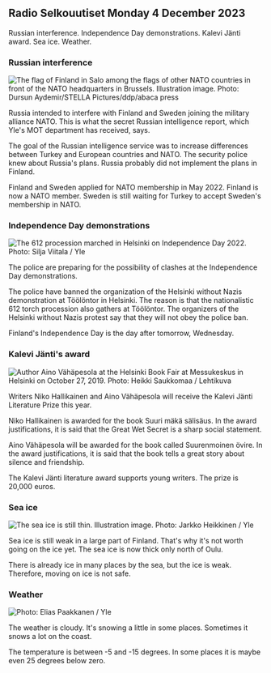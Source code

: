 Radio Selkouutiset Monday 4 December 2023
-------------------------------------

Russian interference. Independence Day demonstrations. Kalevi Jänti award. Sea ice. Weather.

### Russian interference

![The flag of Finland in Salo among the flags of other NATO countries in front of the NATO headquarters in Brussels. Illustration image. Photo: Dursun Aydemir/STELLA Pictures/ddp/abaca press](https://images.cdn.yle.fi/image/upload/c_crop,h_2923,w_5197,x_0,y_153/ar_1.7777777777777777,c_fill,g_faces,h_675,w_1200/dpr_1.0/q_auto:eco/f_auto/fl_lossy/v1692367911/39-115900664df7b7fc3740)

Russia intended to interfere with Finland and Sweden joining the military alliance NATO. This is what the secret Russian intelligence report, which Yle's MOT department has received, says.

The goal of the Russian intelligence service was to increase differences between Turkey and European countries and NATO. The security police knew about Russia's plans. Russia probably did not implement the plans in Finland.

Finland and Sweden applied for NATO membership in May 2022. Finland is now a NATO member. Sweden is still waiting for Turkey to accept Sweden's membership in NATO.

### Independence Day demonstrations

![The 612 procession marched in Helsinki on Independence Day 2022. Photo: Silja Viitala / Yle](https://images.cdn.yle.fi/image/upload/c_crop,h_2812,w_5000,x_0,y_291/ar_1.7777777777777777,c_fill,g_faces,h_675,w_1200/dpr_1.0/q_auto:eco/f_auto/fl_lossy/v1670361144/39-1044585638faf5716c5d)

The police are preparing for the possibility of clashes at the Independence Day demonstrations.

The police have banned the organization of the Helsinki without Nazis demonstration at Töölöntor in Helsinki. The reason is that the nationalistic 612 torch procession also gathers at Töölöntor. The organizers of the Helsinki without Nazis protest say that they will not obey the police ban.

Finland's Independence Day is the day after tomorrow, Wednesday.

### Kalevi Jänti's award

![Author Aino Vähäpesola at the Helsinki Book Fair at Messukeskus in Helsinki on October 27, 2019. Photo: Heikki Saukkomaa / Lehtikuva](https://images.cdn.yle.fi/image/upload/c_crop,h_2880,w_5120,x_0,y_443/ar_1.7777777777777777,c_fill,g_faces,h_675,w_1200/dpr_1.0/q_auto:eco/f_auto/fl_lossy/v1701677630/39-1210219656d89fe47e11)

Writers Niko Hallikainen and Aino Vähäpesola will receive the Kalevi Jänti Literature Prize this year.

Niko Hallikainen is awarded for the book Suuri mäkä sälisäus. In the award justifications, it is said that the Great Wet Secret is a sharp social statement.

Aino Vähäpesola will be awarded for the book called Suurenmoinen övire. In the award justifications, it is said that the book tells a great story about silence and friendship.

The Kalevi Jänti literature award supports young writers. The prize is 20,000 euros.

### Sea ice

![The sea ice is still thin. Illustration image. Photo: Jarkko Heikkinen / Yle](https://images.cdn.yle.fi/image/upload/c_crop,h_2268,w_4031,x_0,y_0/ar_1.7777777777777777,c_fill,g_faces,h_675,w_1200/dpr_1.0/q_auto:eco/f_auto/fl_lossy/v1700738752/39-1205434655f364057d38)

Sea ice is still weak in a large part of Finland. That's why it's not worth going on the ice yet. The sea ice is now thick only north of Oulu.

There is already ice in many places by the sea, but the ice is weak. Therefore, moving on ice is not safe.

### Weather

![ Photo: Elias Paakkanen / Yle](https://images.cdn.yle.fi/image/upload/c_crop,h_1080,w_1919,x_0,y_0/ar_1.7777777777777777,c_fill,g_faces,h_675,w_1200/dpr_1.0/q_auto:eco/f_auto/fl_lossy/v1701695113/39-1210551656dce72f300f)

The weather is cloudy. It's snowing a little in some places. Sometimes it snows a lot on the coast.

The temperature is between -5 and -15 degrees. In some places it is maybe even 25 degrees below zero.